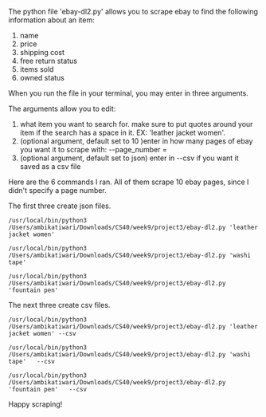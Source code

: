 

 The python file 'ebay-dl2.py' allows you to scrape ebay to find the following information about an item: 
1) name 
2) price
3) shipping cost
4) free return status
5) items sold
6) owned status 

When you run the file in your terminal, you may enter in three arguments. 

The arguments allow you to edit: 
1) what item you want to search for. make sure to put quotes around your item if the search has a space in it. EX: 'leather jacket women'. 
2) (optional argument, default set to 10 )enter in how many pages of ebay you want it to scrape with: --page_number = 
3) (optional argument, default set to json) enter in --csv if you want it saved as a csv file 

Here are the 6 commands I ran. All of them scrape 10 ebay pages, since I didn't specify a page number. 

The first three create json files.

```
/usr/local/bin/python3 /Users/ambikatiwari/Downloads/CS40/week9/project3/ebay-dl2.py 'leather jacket women'      
```

```
/usr/local/bin/python3 /Users/ambikatiwari/Downloads/CS40/week9/project3/ebay-dl2.py 'washi tape'      
```

```
/usr/local/bin/python3 /Users/ambikatiwari/Downloads/CS40/week9/project3/ebay-dl2.py 'fountain pen'      
```

The next three create csv files. 

```
/usr/local/bin/python3 /Users/ambikatiwari/Downloads/CS40/week9/project3/ebay-dl2.py 'leather jacket women' --csv
```

```
/usr/local/bin/python3 /Users/ambikatiwari/Downloads/CS40/week9/project3/ebay-dl2.py 'washi tape'   --csv
```

``` 
/usr/local/bin/python3 /Users/ambikatiwari/Downloads/CS40/week9/project3/ebay-dl2.py 'fountain pen'   --csv
```

Happy scraping!






